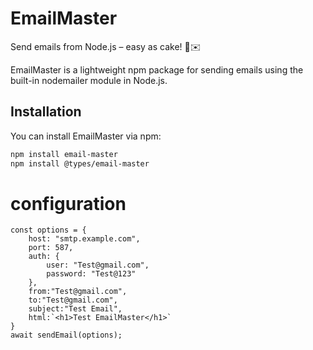 # EmailMaster

Send emails from Node.js – easy as cake! 🍰✉️

EmailMaster is a lightweight npm package for sending emails using the built-in nodemailer module in Node.js.

## Installation

You can install EmailMaster via npm:

```bash
npm install email-master
npm install @types/email-master

```
# configuration

```
const options = {
    host: "smtp.example.com",
    port: 587,
    auth: {
        user: "Test@gmail.com",
        password: "Test@123"
    },
    from:"Test@gmail.com",
    to:"Test@gmail.com",
    subject:"Test Email",
    html:`<h1>Test EmailMaster</h1>`
}
await sendEmail(options);


```
